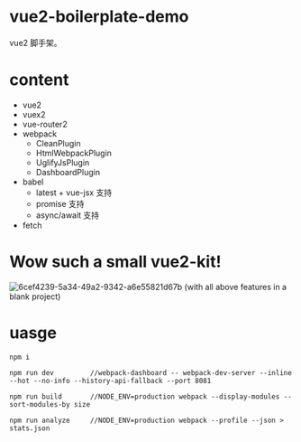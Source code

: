 # vue2-boilerplate-demo

vue2 脚手架。

# content

- vue2
- vuex2
- vue-router2
- webpack
    - CleanPlugin
    - HtmlWebpackPlugin
    - UglifyJsPlugin
    - DashboardPlugin
- babel
    - latest + vue-jsx 支持
    - promise 支持
    - async/await 支持
- fetch

# Wow such a small vue2-kit!

![6cef4239-5a34-49a2-9342-a6e55821d67b](https://cloud.githubusercontent.com/assets/6868950/19335694/d725ccbc-9137-11e6-93a5-3456939f307a.png) (with all above features in a blank project)

# uasge

```
npm i
```

```
npm run dev         //webpack-dashboard -- webpack-dev-server --inline --hot --no-info --history-api-fallback --port 8081
```

```
npm run build       //NODE_ENV=production webpack --display-modules --sort-modules-by size
```

```
npm run analyze     //NODE_ENV=production webpack --profile --json > stats.json
```
